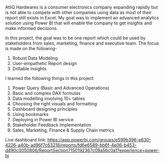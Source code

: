 AtliQ Hardwares is a consumer electronics company expanding rapidly but is not able to compete with other companies using data as most of their report still exists in Excel. 
My goal was to implement an advanced analytics solution using Power BI that will enable the company to get insights and make informed decisions.

In this project, the goal was to be one report which could be used by stakeholders from sales, marketing, finance and executive team. The focus is made on the following-

1. Robust Data Modeling
2. User-empathetic Report design
3. Drillable Insights

I learned the following things in this project:

1. Power Query (Basic and Advanced Operations) 
2. Basic and complex DAX formulas
3. Data modelling involving 10+ tables
4. Choosing the right visuals and formatting
5. Dashboard designing principles
6. Using bookmarks
7. Deploying in Power BI service
8. Stakeholder Feedback Implementation
9. Sales, Marketing, Finance & Supply Chain metrics

Live dashboard link: https://app.powerbi.com/groups/e599b396-e630-4226-a40b-ad96f7c63218/reports/fd6e6589-bb6f-4e06-b453-d490c0050806/ReportSection7150192367c09a56c0a1?experience=power-bi
